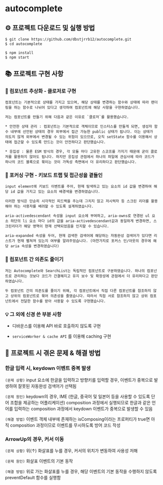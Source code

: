 # autocomplete

## ⚙️ 프로젝트 다운로드 및 실행 방법

```bash
$ git clone https://github.com/dbstjrrb12/autocomplete.git
$ cd autocomplete

$ npm install
$ npm start
```

## 📚 프로젝트 구현 사항

### 📝 컴포넌트 추상화 - 클로저로 구현

    컴포넌트는 기본적으로 상태를 가지고 있으며, 해당 상태를 변경하는 함수와 상태에 따라 랜더링을 하는 함수로 나뉘어 있다고 생각하여 컴포넌트에 해당 사항을 구현하였습니다.

    저는 컴포넌트를 만들기 위해 다음과 같은 이유로 `클로저`를 활용했습니다.

    * 안전한 상태 관리 : 컴포넌트는 기본적으로 객체이므로 인스터스를 만들게 되면, 생성자 함수 내부에 선언된 상태의 경우 외부에서 접근 가능한 public 상태가 됩니다. 이는 상태가 의도치 않게 외부에서 변경될 수 있는 위험이 있으므로, 오직 setState 함수를 이용해서 상태에 접근할 수 있도록 만드는 것이 안전하다고 판단했습니다.

    * 응집성 : 물론 ESM 방식의 경우, 각 모듈 마다 고유한 스코프를 가지기 때문에 굳이 클로저를 활용하지 않아도 됩니다. 하지만 응집성 관점에서 하나의 파일에 관심사에 따라 코드가 하나의 코드 블록으로 묶이는 것이 가독성 측면에서 더 유리하다고 판단했습니다.

### 📝 포커싱 구현 - 키보드 트랩 및 접근성을 곁들인

    input element에 키보드 이벤트를 주어, 현재 탐색하고 있는 요소의 id 값을 변경하여 해당 id 값을 가지고 있는 요소의 배경색을 변경하였습니다.

    이러한 방식은 단순히 시각적인 피드백을 주는데 그치지 않고 저시력자 등 스크린 리더를 활용해야 하는 사용자를 배려할 수 있도록 설계하였습니다.

    aria-activedescendant 속성을 input 요소에 부여하고, aria-owns로 연경된 ul 요소 하단의 li 요소 마다 id의 값을 aria-activedescendant값과 동일하게 변경하면, 스크린리더가 해당 영역이 현재 선택되었음을 인지할 수 있습니다.

    aria-expanded 속성을 두어, 현재 검색한 검색어에 해당하는 자동완성 검색어가 있다면 리스트가 현재 펼쳐져 있는지 여부를 알려주었습니다. (마찬가지로 포커스 인/아웃의 경우에 해당 aria 속성을 변경하였습니다)

### 📝 컴포넌트 간 의존도 줄이기

    저는 Autocomplete와 SearchList는 독립적인 컴포넌트로 구분하였습니다. 하나의 컴포넌트로 관리하는 것보다 코드가 간결해지고 유지 보수 및 확장성에 관점에서 더 유리하다고 판단하였습니다.

    두 컴포넌트 간의 의존도를 줄이기 위해, 각 컴포넌트에서 직접 다른 컴포넌트를 참조하지 않고 상위의 컴포넌트로 묶어 의존성을 줄였습니다. 따라서 직접 서로 참조하지 않고 상위 컴포넌트에서 전달한 함수를 받아 사용할 수 있도록 구현했습니다.

### 💡 그 외에 신경 쓴 부분 사항

- 디바운스를 이용해 API 바로 호출하지 않도록 구현

- `serviceWorker & cache API` 를 이용해 caching 구현

## 🧰 프로젝트 시 겪은 문제 & 해결 방법

### 한글 입력 시, keydown 이벤트 중복 발생

`(문제 상황)` input 요소에 한글을 입력하고 방향키를 입력할 경우, 이벤트가 중복으로 발생하여 잘못된 자동완성 검색어가 선택됨

`(문제 원인)` keydown의 경우, IME (한글, 중국어 및 일본어 등을 사용할 수 있도록 단어 조합을 제공하는 어플리케이션) composition 과정에서 실행되므로 한글과 같은 언어를 입력하는 composition 과정에서 keydown 이벤트가 중복으로 발생할 수 있음

`(해결 방법)` 이벤트 객체 내부에 존재하는 isComposing이라는 프로퍼티가 true면 아직 composition 과정이므로 이벤트를 무시하도록 방어 코드 작성

### ArrowUp의 경우, 커서 이동

`(문제 상황)` 위(↑) 화살표를 누를 경우, 커서의 위치가 변동하여 사용성 저해

`(문제 원인)` 화살표 이벤트의 기본 동작

`(해결 방법)` 위로 가는 화살표를 누를 경우, 해당 이벤트의 기본 동작을 수행하지 않도록 preventDefault 함수를 실행함
